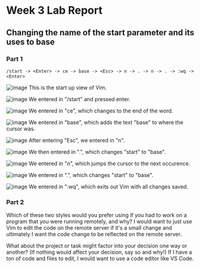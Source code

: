 # Week 3 Lab Report

## Changing the name of the start parameter and its uses to base

### Part 1

`
/start -> <Enter> -> ce -> base -> <Esc> -> n -> . -> n -> . -> :wq -> <Enter>
`

![image](week7-lab-report-screenshots/1.png)
This is the start up view of Vim.

![image](week7-lab-report-screenshots/2.png)
We entered in "/start" and pressed enter.

![image](week7-lab-report-screenshots/3.png)
We entered in "ce", which changes to the end of the word.

![image](week7-lab-report-screenshots/4.png)
We entered in "base", which adds the text "base" to where the cursor was.

![image](week7-lab-report-screenshots/5.png)
After entering "Esc", we entered in "n".

![image](week7-lab-report-screenshots/6.png)
We then entered in ".", which changes "start" to "base".

![image](week7-lab-report-screenshots/7.png)
We entered in "n", which jumps the cursor to the next occurence.

![image](week7-lab-report-screenshots/8.png)
We entered in ".", which changes "start" to "base".

![image](week7-lab-report-screenshots/9.png)
We entered in ":wq", which exits out Vim with all changes saved.

### Part 2
Which of these two styles would you prefer using if you had to work on a program that you were running remotely, and why?
I would want to just use Vim to edit the code on the remote server if it's a small change and ultimately I want the code change to be reflected on the remote server.

What about the project or task might factor into your decision one way or another? (If nothing would affect your decision, say so and why!)
If I have a ton of code and files to edit, I would want to use a code editor like VS Code.